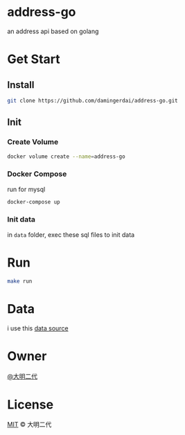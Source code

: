# address-go
an address api based on golang

# Get Start

## Install
```bash
git clone https://github.com/damingerdai/address-go.git
```

## Init

### Create Volume

```bash
docker volume create --name=address-go
```

### Docker Compose

run for mysql
```bash
docker-compose up
```

### Init data

in `data` folder, exec these sql files to init data

# Run

```bash
make run
```

# Data
i use this [data source](https://github.com/wecatch/china_regions)

# Owner

[@大明二代](https://github.com/damingerdai)

# License

[MIT](LICENSE) © 大明二代